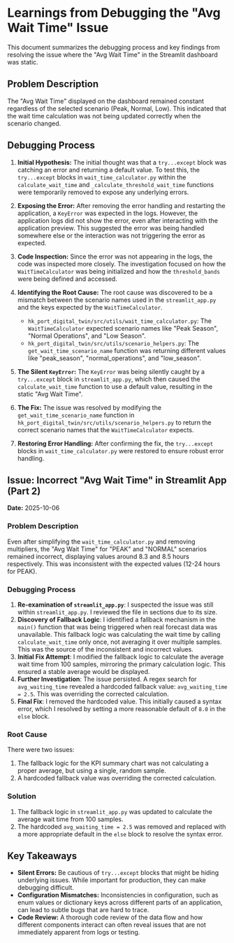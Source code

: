 # Learnings from Debugging the "Avg Wait Time" Issue

This document summarizes the debugging process and key findings from resolving the issue where the "Avg Wait Time" in the Streamlit dashboard was static.

## Problem Description

The "Avg Wait Time" displayed on the dashboard remained constant regardless of the selected scenario (Peak, Normal, Low). This indicated that the wait time calculation was not being updated correctly when the scenario changed.

## Debugging Process

1.  **Initial Hypothesis:** The initial thought was that a `try...except` block was catching an error and returning a default value. To test this, the `try...except` blocks in `wait_time_calculator.py` within the `calculate_wait_time` and `_calculate_threshold_wait_time` functions were temporarily removed to expose any underlying errors.

2.  **Exposing the Error:** After removing the error handling and restarting the application, a `KeyError` was expected in the logs. However, the application logs did not show the error, even after interacting with the application preview. This suggested the error was being handled somewhere else or the interaction was not triggering the error as expected.

3.  **Code Inspection:** Since the error was not appearing in the logs, the code was inspected more closely. The investigation focused on how the `WaitTimeCalculator` was being initialized and how the `threshold_bands` were being defined and accessed.

4.  **Identifying the Root Cause:** The root cause was discovered to be a mismatch between the scenario names used in the `streamlit_app.py` and the keys expected by the `WaitTimeCalculator`.
    *   `hk_port_digital_twin/src/utils/wait_time_calculator.py`: The `WaitTimeCalculator` expected scenario names like "Peak Season", "Normal Operations", and "Low Season".
    *   `hk_port_digital_twin/src/utils/scenario_helpers.py`: The `get_wait_time_scenario_name` function was returning different values like "peak_season", "normal_operations", and "low_season".

5.  **The Silent `KeyError`:** The `KeyError` was being silently caught by a `try...except` block in `streamlit_app.py`, which then caused the `calculate_wait_time` function to use a default value, resulting in the static "Avg Wait Time".

6.  **The Fix:** The issue was resolved by modifying the `get_wait_time_scenario_name` function in `hk_port_digital_twin/src/utils/scenario_helpers.py` to return the correct scenario names that the `WaitTimeCalculator` expects.

7.  **Restoring Error Handling:** After confirming the fix, the `try...except` blocks in `wait_time_calculator.py` were restored to ensure robust error handling.

## Issue: Incorrect "Avg Wait Time" in Streamlit App (Part 2)

**Date:** 2025-10-06

### Problem Description

Even after simplifying the `wait_time_calculator.py` and removing multipliers, the "Avg Wait Time" for "PEAK" and "NORMAL" scenarios remained incorrect, displaying values around 8.3 and 8.5 hours respectively. This was inconsistent with the expected values (12-24 hours for PEAK).

### Debugging Process

1.  **Re-examination of `streamlit_app.py`**: I suspected the issue was still within `streamlit_app.py`. I reviewed the file in sections due to its size.
2.  **Discovery of Fallback Logic**: I identified a fallback mechanism in the `main()` function that was being triggered when real forecast data was unavailable. This fallback logic was calculating the wait time by calling `calculate_wait_time` only once, not averaging it over multiple samples. This was the source of the inconsistent and incorrect values.
3.  **Initial Fix Attempt**: I modified the fallback logic to calculate the average wait time from 100 samples, mirroring the primary calculation logic. This ensured a stable average would be displayed.
4.  **Further Investigation**: The issue persisted. A regex search for `avg_waiting_time` revealed a hardcoded fallback value: `avg_waiting_time = 2.5`. This was overriding the corrected calculation.
5.  **Final Fix**: I removed the hardcoded value. This initially caused a syntax error, which I resolved by setting a more reasonable default of `8.0` in the `else` block.

### Root Cause

There were two issues:

1.  The fallback logic for the KPI summary chart was not calculating a proper average, but using a single, random sample.
2.  A hardcoded fallback value was overriding the corrected calculation.

### Solution

1.  The fallback logic in `streamlit_app.py` was updated to calculate the average wait time from 100 samples.
2.  The hardcoded `avg_waiting_time = 2.5` was removed and replaced with a more appropriate default in the `else` block to resolve the syntax error.


## Key Takeaways

*   **Silent Errors:** Be cautious of `try...except` blocks that might be hiding underlying issues. While important for production, they can make debugging difficult.
*   **Configuration Mismatches:** Inconsistencies in configuration, such as enum values or dictionary keys across different parts of an application, can lead to subtle bugs that are hard to trace.
*   **Code Review:** A thorough code review of the data flow and how different components interact can often reveal issues that are not immediately apparent from logs or testing.